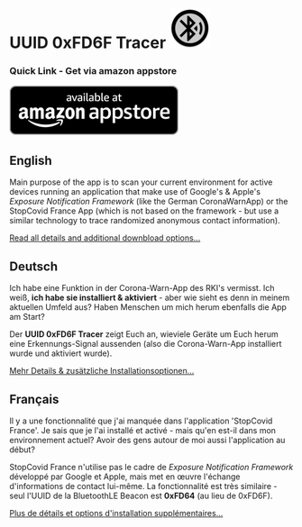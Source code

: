 # UUID 0xFD6F Tracer ![AppLogo](./app/src/main/res/mipmap-hdpi/ic_launcher_round.png)

### Quick Link - Get via amazon appstore
[![amazon appstore](./misc/amazon/amazon-appstore-badge-en-black.png)](https://www.amazon.com/gp/product/B08CY7JY1P)

## English
Main purpose of the app is to scan your current environment for active devices running an application that make use of
Google's & Apple's _Exposure Notification Framework_ (like the German CoronaWarnApp) or the StopCovid France App (which
is not based on the framework - but use a similar technology to trace randomized anonymous contact information). 

[Read all details and additional downbload options...](/README_en.md)

## Deutsch
Ich habe eine Funktion in der Corona-Warn-App des RKI's vermisst. Ich weiß, **ich habe sie installiert & aktiviert** -
aber wie sieht es denn in meinem aktuellen Umfeld aus? Haben Menschen um mich herum ebenfalls die App am Start?

Der **UUID 0xFD6F Tracer** zeigt Euch an, wieviele Geräte um Euch herum eine Erkennungs-Signal aussenden (also die
Corona-Warn-App installiert wurde und aktiviert wurde).

[Mehr Details & zusätzliche Installationsoptionen...](/README_de.md)

## Français
Il y a une fonctionnalité que j'ai manquée dans l'application 'StopCovid France'. Je sais que je l'ai installé et
activé - mais qu'en est-il dans mon environnement actuel? Avoir des gens autour de moi aussi l'application au début?

StopCovid France n'utilise pas le cadre de _Exposure Notification Framework_ développé par Google et Apple, mais met en
œuvre l'échange d'informations de contact lui-même. La fonctionnalité est très similaire - seul l'UUID de la BluetoothLE
Beacon est **0xFD64** (au lieu de 0xFD6F).

[Plus de détails et options d'installation supplémentaires...](/README_fr.md)